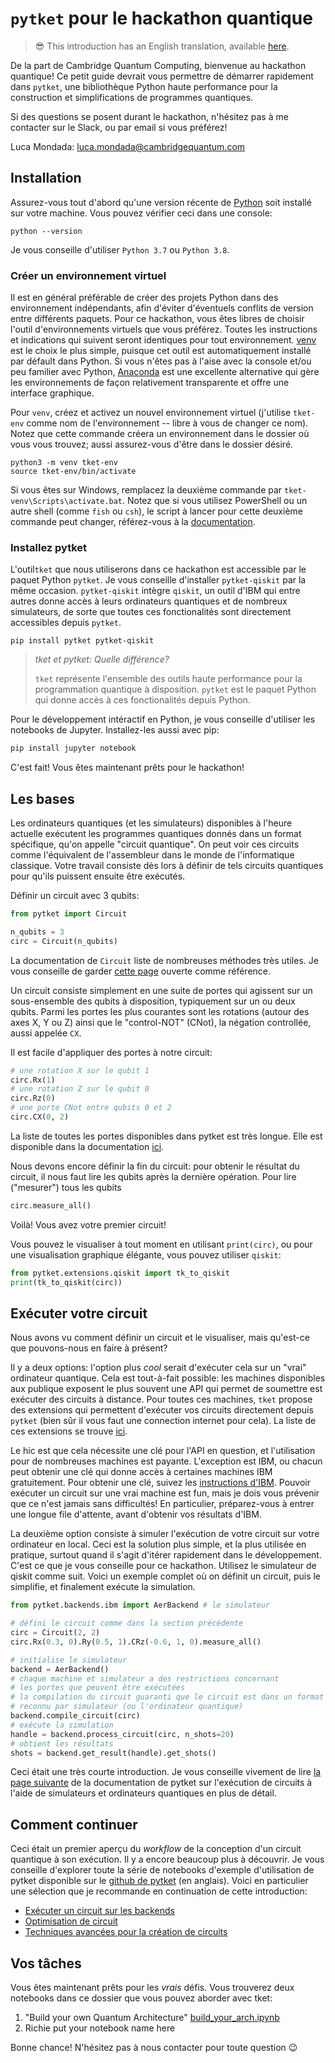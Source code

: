 # `pytket` pour le hackathon quantique

> :sunglasses: This introduction has an English translation, available [here](README_EN.md).

De la part de Cambridge Quantum Computing, bienvenue au hackathon quantique!
Ce petit guide devrait vous permettre de démarrer rapidement dans `pytket`,
une bibliothèque Python haute performance pour la construction et simplifications de programmes
quantiques.

Si des questions se posent durant le hackathon,
n'hésitez pas à me contacter sur le Slack, ou par email si vous préférez!

Luca Mondada: [luca.mondada@cambridgequantum.com](mailto:luca.mondada@cambridgequantum.com)

## Installation

Assurez-vous tout d'abord qu'une version récente de
[Python](https://www.python.org/downloads/) soit installé sur votre machine.
Vous pouvez vérifier ceci dans une console:
```shell
python --version
```
Je vous conseille d'utiliser `Python 3.7` ou `Python 3.8`.

### Créer un environnement virtuel
Il est en général préférable de créer des projets Python dans des environnement indépendants,
afin d'éviter d'éventuels conflits de version entre différents paquets.
Pour ce hackathon, vous êtes libres de choisir l'outil d'environnements virtuels que vous préférez.
Toutes les instructions et indications qui suivent seront identiques pour tout environnement.
[venv](https://docs.python.org/3/library/venv.html) est le choix le plus simple, puisque cet outil est automatiquement installé par défault dans Python.
Si vous n'êtes pas à l'aise avec la console et/ou peu familier avec Python,
[Anaconda](https://www.anaconda.com/products/individual) est une excellente alternative qui gère les
environnements de façon relativement transparente et offre une interface graphique.

Pour `venv`, créez et activez un nouvel environnement virtuel (j'utilise `tket-env` comme nom de l'environnement -- libre à vous de changer ce nom). Notez que cette commande créera un environnement
dans le dossier où vous vous trouvez; aussi assurez-vous d'être dans le dossier désiré.
```shell
python3 -m venv tket-env
source tket-env/bin/activate
```
Si vous êtes sur Windows, remplacez la deuxième commande par `tket-venv\Scripts\activate.bat`.
Notez que si vous utilisez PowerShell ou un autre shell (comme `fish` ou `csh`), le script à lancer
pour cette deuxième commande peut changer, référez-vous à la
[documentation](https://docs.python.org/3/library/venv.html).

### Installez pytket
L'outil`tket` que nous utiliserons dans ce hackathon est accessible par le paquet Python `pytket`.
Je vous conseille d'installer `pytket-qiskit` par la même occasion. 
`pytket-qiskit` intègre `qiskit`,
un outil d'IBM qui entre autres donne accès à leurs ordinateurs quantiques et de nombreux simulateurs,
de sorte que toutes ces fonctionalités sont directement
accessibles depuis `pytket`.

```shell
pip install pytket pytket-qiskit
```

> *tket et pytket: Quelle différence?*
>
> `tket` représente l'ensemble des outils haute performance pour la programmation quantique
> à disposition. `pytket` est le paquet Python qui donne accès à ces fonctionalités depuis Python.

Pour le développement intéractif en Python, je vous conseille d'utiliser les notebooks de Jupyter.
Installez-les aussi avec pip:
```python
pip install jupyter notebook
```

C'est fait! Vous êtes maintenant prêts pour le hackathon!

## Les bases
Les ordinateurs quantiques (et les simulateurs) disponibles à l'heure actuelle
exécutent les programmes quantiques donnés dans un format spécifique,
qu'on appelle "circuit quantique".
On peut voir ces circuits comme l'équivalent de l'assembleur dans le monde de l'informatique
classique.
Votre travail consiste dès lors à définir de tels circuits quantiques pour qu'ils puissent
ensuite être exécutés.

Définir un circuit avec 3 qubits:
```python
from pytket import Circuit

n_qubits = 3
circ = Circuit(n_qubits)
```
La documentation de `Circuit` liste de nombreuses méthodes très utiles.
Je vous conseille de garder [cette page](https://cqcl.github.io/pytket/build/html/circuit_class.html)
ouverte comme référence.

Un circuit consiste simplement en une suite de portes qui agissent sur un sous-ensemble des qubits
à disposition, typiquement sur un ou deux qubits.
Parmi les portes les plus courantes sont les rotations (autour des axes X, Y ou Z) ainsi que le
"control-NOT" (CNot), la négation controllée, aussi appelée `CX`.

Il est facile d'appliquer des portes à notre circuit:
```python
# une rotation X sur le qubit 1
circ.Rx(1)
# une rotation Z sur le qubit 0
circ.Rz(0)
# une porte CNot entre qubits 0 et 2
circ.CX(0, 2)
```
La liste de toutes les portes disponibles dans pytket est très longue. Elle est
disponible dans la documentation [ici](https://cqcl.github.io/pytket/build/html/optype.html).

Nous devons encore définir la fin du circuit:
pour obtenir le résultat du circuit, il nous faut lire les qubits après la dernière opération.
Pour lire ("mesurer") tous les qubits
```python
circ.measure_all()
```
Voilà! Vous avez votre premier circuit!

Vous pouvez le visualiser à tout moment en utilisant `print(circ)`, ou pour une visualisation
graphique élégante, vous pouvez utiliser `qiskit`:
```python
from pytket.extensions.qiskit import tk_to_qiskit
print(tk_to_qiskit(circ))
```

## Exécuter votre circuit
Nous avons vu comment définir un circuit et le visualiser,
mais qu'est-ce que pouvons-nous en faire à présent?

Il y a deux options: l'option plus _cool_ serait d'exécuter cela sur un "vrai" ordinateur quantique.
Cela est tout-à-fait possible: les machines disponibles aux publique exposent le plus souvent une API
qui permet de soumettre est exécuter des circuits à distance.
Pour toutes ces machines, `tket` propose des extensions qui permettent d'exécuter
vos circuits directement depuis `pytket`
(bien sûr il vous faut une connection internet pour cela).
La liste de ces extensions se trouve [ici](https://cqcl.github.io/pytket/build/html/getting_started.html).

Le hic est que cela nécessite une clé pour l'API en question, et l'utilisation pour de nombreuses machines
est payante.
L'exception est IBM, ou chacun peut obtenir une clé qui donne accès à certaines machines IBM gratuitement.
Pour obtenir une clé, suivez les
[instructions d'IBM](https://quantum-computing.ibm.com/docs/manage/account/).
Pouvoir exécuter un circuit sur une vrai machine est fun,
mais je dois vous prévenir que ce n'est jamais sans difficultés!
En particulier, préparez-vous à entrer une longue file d'attente, avant d'obtenir vos
résultats d'IBM.

La deuxième option consiste à simuler l'exécution de votre circuit sur votre ordinateur en local.
Ceci est la solution plus simple, et la plus utilisée en pratique, surtout quand il s'agit d'itérer
rapidement dans le développement.
C'est ce que je vous conseille pour ce hackathon.
Utilisez le simulateur de qiskit comme suit.
Voici un exemple complet où on définit un circuit, puis le simplifie, et finalement exécute la simulation.
```python
from pytket.backends.ibm import AerBackend # le simulateur

# défini le circuit comme dans la section précédente
circ = Circuit(2, 2)
circ.Rx(0.3, 0).Ry(0.5, 1).CRz(-0.6, 1, 0).measure_all()

# initialise le simulateur
backend = AerBackend()
# chaque machine et simulateur a des restrictions concernant
# les portes que peuvent être exécutées
# la compilation du circuit guaranti que le circuit est dans un format
# reconnu par simulateur (ou l'ordinateur quantique)
backend.compile_circuit(circ)
# exécute la simulation
handle = backend.process_circuit(circ, n_shots=20)
# obtient les résultats
shots = backend.get_result(handle).get_shots()
```

Ceci était une très courte introduction.
Je vous conseille vivement de lire
[la page suivante](https://cqcl.github.io/pytket/build/html/manual_backend.html)
de la documentation de pytket
sur l'exécution de circuits à l'aide de simulateurs et ordinateurs quantiques
en plus de détail.

## Comment continuer
Ceci était un premier aperçu du _workflow_ de la conception
d'un circuit quantique à son exécution.
Il y a encore beaucoup plus à découvrir.
Je vous conseille d'explorer toute la série de notebooks d'exemple d'utilisation de pytket
disponible sur le [github de pytket](https://github.com/CQCL/pytket/tree/master/examples) (en anglais).
Voici en particulier une sélection que je recommande en continuation de cette introduction:
- [Exécuter un circuit sur les backends](https://github.com/CQCL/pytket/blob/master/examples/backends_example.ipynb)
- [Optimisation de circuit](https://github.com/CQCL/pytket/blob/master/examples/compilation_example.ipynb)
- [Techniques avancées pour la création de circuits](https://github.com/CQCL/pytket/blob/master/examples/circuit_generation_example.ipynb)

## Vos tâches
Vous êtes maintenant prêts pour les _vrais_ défis.
Vous trouverez deux notebooks dans ce dossier que vous pouvez aborder avec tket:
 1. "Build your own Quantum Architecture" [build_your_arch.ipynb](build_your_arch.ipybn)
 2. Richie put your notebook name here

Bonne chance! N'hésitez pas à nous contacter pour toute question :wink:
